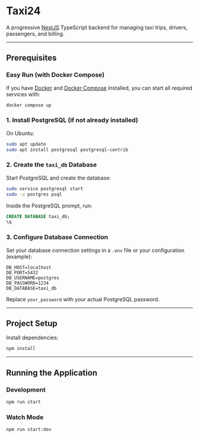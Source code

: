 # Taxi24

A progressive [NestJS](https://nestjs.com/) TypeScript backend for managing taxi trips, drivers, passengers, and billing.

---

## Prerequisites
### Easy Run (with Docker Compose)

If you have [Docker](https://docs.docker.com/get-docker/) and [Docker Compose](https://docs.docker.com/compose/) installed, you can start all required services with:

```bash
docker compose up
```

### 1. Install PostgreSQL (if not already installed)

On Ubuntu:

```bash
sudo apt update
sudo apt install postgresql postgresql-contrib
```

### 2. Create the `taxi_db` Database

Start PostgreSQL and create the database:

```bash
sudo service postgresql start
sudo -u postgres psql
```

Inside the PostgreSQL prompt, run:

```sql
CREATE DATABASE taxi_db;
\q
```

### 3. Configure Database Connection

Set your database connection settings in a `.env` file or your configuration (example):

```
DB_HOST=localhost
DB_PORT=5432
DB_USERNAME=postgres
DB_PASSWORD=1234
DB_DATABASE=taxi_db
```

Replace `your_password` with your actual PostgreSQL password.

---

## Project Setup

Install dependencies:

```bash
npm install
```

---

## Running the Application

### Development

```bash
npm run start
```

### Watch Mode

```bash
npm run start:dev
```